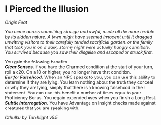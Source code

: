 # I Pierced the Illusion
*Origin Feat*

*You came across something strange and awful, made all the more terrible by its hidden nature. A town might have seemed innocent until it dragged unwitting visitors to their carefully tended sacrificial garden, or the family that took you in on a dark, stormy night were actually hungry cannibals. You survived because you saw their disguise and escaped or struck first.*

You gain the following benefits.  
***Clear Senses.*** If you have the Charmed condition at the start of your turn, roll a d20. On a 10 or higher, you no longer have that condition.  
***Ear for Falsehood.*** When an NPC speaks to you, you can use this ability to determine if they are lying. You learn nothing about the truth they conceal or why they are lying, simply that there is a knowing falsehood in their statement. You can use this benefit a number of times equal to your Proficiency Bonus. You regain expended uses when you finish a Long Rest.  
***Subtle Interrogation.*** You have Advantage on Insight checks made against creatures that you are speaking with.


*Cthulhu by Torchlight v5.5*